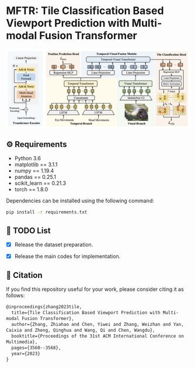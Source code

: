 # MFTR: Tile Classification Based Viewport Prediction with Multi-modal Fusion Transformer

<p align="center">
<img src="./model.png" alt="mftr">
</p>


## ⚙️ Requirements

- Python 3.6
- matplotlib == 3.1.1
- numpy == 1.19.4
- pandas == 0.25.1
- scikit_learn == 0.21.3
- torch == 1.8.0

Dependencies can be installed using the following command:
```bash
pip install -r requirements.txt
```

## 📜 TODO List
- [x] Release the dataset preparation.
- [x] Release the main codes for implementation.


## 🤝 Citation
If you find this repository useful for your work, please consider citing it as follows:
```
@inproceedings{zhang2023tile,
  title={Tile Classification Based Viewport Prediction with Multi-modal Fusion Transformer},
  author={Zhang, Zhiahao and Chen, Yiwei and Zhang, Weizhan and Yan, Caixia and Zheng, Qinghua and Wang, Qi and Chen, Wangdu},
  booktitle={Proceedings of the 31st ACM International Conference on Multimedia},
  pages={3560--3568},
  year={2023}
}
```